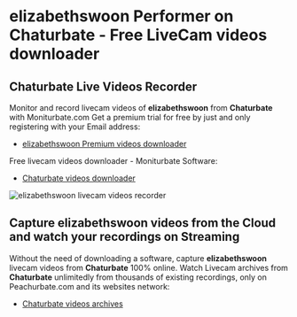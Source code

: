 # elizabethswoon Performer on Chaturbate - Free LiveCam videos downloader

## Chaturbate Live Videos Recorder

Monitor and record livecam videos of **elizabethswoon** from **Chaturbate** with Moniturbate.com
Get a premium trial for free by just and only registering with your Email address:
* [elizabethswoon Premium videos downloader](https://moniturbate.com/request-demo-licence-key.html)

Free livecam videos downloader - Moniturbate Software:
* [Chaturbate videos downloader](https://moniturbate.com/moniturbate-download-software.html)

![elizabethswoon livecam videos recorder](https://peachurnet.com/templates/moniturbate-software.png)


## Capture elizabethswoon videos from the Cloud and watch your recordings on Streaming

Without the need of downloading a software, capture **elizabethswoon** livecam videos from **Chaturbate** 100% online.
Watch Livecam archives from **Chaturbate** unlimitedly from thousands of existing recordings, only on Peachurbate.com and its websites network:
* [Chaturbate videos archives](https://peachurnet.com/)